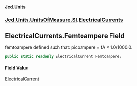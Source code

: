 #### [Jcd.Units](index 'index')
### [Jcd.Units.UnitsOfMeasure.SI](Jcd.Units.UnitsOfMeasure.SI 'Jcd.Units.UnitsOfMeasure.SI').[ElectricalCurrents](ElectricalCurrents 'Jcd.Units.UnitsOfMeasure.SI.ElectricalCurrents')

## ElectricalCurrents.Femtoampere Field

femtoampere defined such that: picoampere = fA × 1.0/1000.0.

```csharp
public static readonly ElectricalCurrent Femtoampere;
```

#### Field Value
[ElectricalCurrent](ElectricalCurrent 'Jcd.Units.UnitTypes.ElectricalCurrent')
